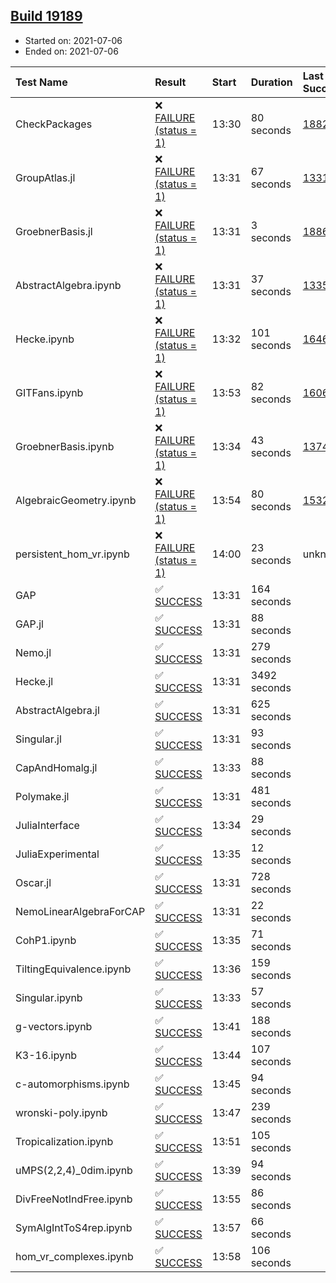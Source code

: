 ## [Build 19189](https://oscarci.mathematik.uni-kl.de/job/oscar/19189/)

* Started on: 2021-07-06
* Ended on: 2021-07-06

| Test Name    | Result | Start | Duration | Last Success | First Failure |
|:-------------|:-------|:------|:---------|:-------------|:--------------|
| CheckPackages | ❌ [FAILURE (status = 1)](https://oscarci.mathematik.uni-kl.de/job/oscar/19189/artifact/logs/build-19189/CheckPackages.log) | 13:30 | 80 seconds | [18822](https://oscarci.mathematik.uni-kl.de/job/oscar/18822/) | [18823](https://oscarci.mathematik.uni-kl.de/job/oscar/18823/) |
| GroupAtlas.jl | ❌ [FAILURE (status = 1)](https://oscarci.mathematik.uni-kl.de/job/oscar/19189/artifact/logs/build-19189/GroupAtlas.jl.log) | 13:31 | 67 seconds | [13311](https://oscarci.mathematik.uni-kl.de/job/oscar/13311/) | [13312](https://oscarci.mathematik.uni-kl.de/job/oscar/13312/) |
| GroebnerBasis.jl | ❌ [FAILURE (status = 1)](https://oscarci.mathematik.uni-kl.de/job/oscar/19189/artifact/logs/build-19189/GroebnerBasis.jl.log) | 13:31 | 3 seconds | [18864](https://oscarci.mathematik.uni-kl.de/job/oscar/18864/) | [18865](https://oscarci.mathematik.uni-kl.de/job/oscar/18865/) |
| AbstractAlgebra.ipynb | ❌ [FAILURE (status = 1)](https://oscarci.mathematik.uni-kl.de/job/oscar/19189/artifact/logs/build-19189/AbstractAlgebra.ipynb.log) | 13:31 | 37 seconds | [13355](https://oscarci.mathematik.uni-kl.de/job/oscar/13355/) | [13356](https://oscarci.mathematik.uni-kl.de/job/oscar/13356/) |
| Hecke.ipynb | ❌ [FAILURE (status = 1)](https://oscarci.mathematik.uni-kl.de/job/oscar/19189/artifact/logs/build-19189/Hecke.ipynb.log) | 13:32 | 101 seconds | [16463](https://oscarci.mathematik.uni-kl.de/job/oscar/16463/) | [16464](https://oscarci.mathematik.uni-kl.de/job/oscar/16464/) |
| GITFans.ipynb | ❌ [FAILURE (status = 1)](https://oscarci.mathematik.uni-kl.de/job/oscar/19189/artifact/logs/build-19189/GITFans.ipynb.log) | 13:53 | 82 seconds | [16068](https://oscarci.mathematik.uni-kl.de/job/oscar/16068/) | [16069](https://oscarci.mathematik.uni-kl.de/job/oscar/16069/) |
| GroebnerBasis.ipynb | ❌ [FAILURE (status = 1)](https://oscarci.mathematik.uni-kl.de/job/oscar/19189/artifact/logs/build-19189/GroebnerBasis.ipynb.log) | 13:34 | 43 seconds | [13748](https://oscarci.mathematik.uni-kl.de/job/oscar/13748/) | [13749](https://oscarci.mathematik.uni-kl.de/job/oscar/13749/) |
| AlgebraicGeometry.ipynb | ❌ [FAILURE (status = 1)](https://oscarci.mathematik.uni-kl.de/job/oscar/19189/artifact/logs/build-19189/AlgebraicGeometry.ipynb.log) | 13:54 | 80 seconds | [15322](https://oscarci.mathematik.uni-kl.de/job/oscar/15322/) | [15323](https://oscarci.mathematik.uni-kl.de/job/oscar/15323/) |
| persistent_hom_vr.ipynb | ❌ [FAILURE (status = 1)](https://oscarci.mathematik.uni-kl.de/job/oscar/19189/artifact/logs/build-19189/persistent_hom_vr.ipynb.log) | 14:00 | 23 seconds | unknown | unknown |
| GAP | ✅ [SUCCESS](https://oscarci.mathematik.uni-kl.de/job/oscar/19189/artifact/logs/build-19189/GAP.log) | 13:31 | 164 seconds |  |  |
| GAP.jl | ✅ [SUCCESS](https://oscarci.mathematik.uni-kl.de/job/oscar/19189/artifact/logs/build-19189/GAP.jl.log) | 13:31 | 88 seconds |  |  |
| Nemo.jl | ✅ [SUCCESS](https://oscarci.mathematik.uni-kl.de/job/oscar/19189/artifact/logs/build-19189/Nemo.jl.log) | 13:31 | 279 seconds |  |  |
| Hecke.jl | ✅ [SUCCESS](https://oscarci.mathematik.uni-kl.de/job/oscar/19189/artifact/logs/build-19189/Hecke.jl.log) | 13:31 | 3492 seconds |  |  |
| AbstractAlgebra.jl | ✅ [SUCCESS](https://oscarci.mathematik.uni-kl.de/job/oscar/19189/artifact/logs/build-19189/AbstractAlgebra.jl.log) | 13:31 | 625 seconds |  |  |
| Singular.jl | ✅ [SUCCESS](https://oscarci.mathematik.uni-kl.de/job/oscar/19189/artifact/logs/build-19189/Singular.jl.log) | 13:31 | 93 seconds |  |  |
| CapAndHomalg.jl | ✅ [SUCCESS](https://oscarci.mathematik.uni-kl.de/job/oscar/19189/artifact/logs/build-19189/CapAndHomalg.jl.log) | 13:33 | 88 seconds |  |  |
| Polymake.jl | ✅ [SUCCESS](https://oscarci.mathematik.uni-kl.de/job/oscar/19189/artifact/logs/build-19189/Polymake.jl.log) | 13:31 | 481 seconds |  |  |
| JuliaInterface | ✅ [SUCCESS](https://oscarci.mathematik.uni-kl.de/job/oscar/19189/artifact/logs/build-19189/JuliaInterface.log) | 13:34 | 29 seconds |  |  |
| JuliaExperimental | ✅ [SUCCESS](https://oscarci.mathematik.uni-kl.de/job/oscar/19189/artifact/logs/build-19189/JuliaExperimental.log) | 13:35 | 12 seconds |  |  |
| Oscar.jl | ✅ [SUCCESS](https://oscarci.mathematik.uni-kl.de/job/oscar/19189/artifact/logs/build-19189/Oscar.jl.log) | 13:31 | 728 seconds |  |  |
| NemoLinearAlgebraForCAP | ✅ [SUCCESS](https://oscarci.mathematik.uni-kl.de/job/oscar/19189/artifact/logs/build-19189/NemoLinearAlgebraForCAP.log) | 13:31 | 22 seconds |  |  |
| CohP1.ipynb | ✅ [SUCCESS](https://oscarci.mathematik.uni-kl.de/job/oscar/19189/artifact/logs/build-19189/CohP1.ipynb.log) | 13:35 | 71 seconds |  |  |
| TiltingEquivalence.ipynb | ✅ [SUCCESS](https://oscarci.mathematik.uni-kl.de/job/oscar/19189/artifact/logs/build-19189/TiltingEquivalence.ipynb.log) | 13:36 | 159 seconds |  |  |
| Singular.ipynb | ✅ [SUCCESS](https://oscarci.mathematik.uni-kl.de/job/oscar/19189/artifact/logs/build-19189/Singular.ipynb.log) | 13:33 | 57 seconds |  |  |
| g-vectors.ipynb | ✅ [SUCCESS](https://oscarci.mathematik.uni-kl.de/job/oscar/19189/artifact/logs/build-19189/g-vectors.ipynb.log) | 13:41 | 188 seconds |  |  |
| K3-16.ipynb | ✅ [SUCCESS](https://oscarci.mathematik.uni-kl.de/job/oscar/19189/artifact/logs/build-19189/K3-16.ipynb.log) | 13:44 | 107 seconds |  |  |
| c-automorphisms.ipynb | ✅ [SUCCESS](https://oscarci.mathematik.uni-kl.de/job/oscar/19189/artifact/logs/build-19189/c-automorphisms.ipynb.log) | 13:45 | 94 seconds |  |  |
| wronski-poly.ipynb | ✅ [SUCCESS](https://oscarci.mathematik.uni-kl.de/job/oscar/19189/artifact/logs/build-19189/wronski-poly.ipynb.log) | 13:47 | 239 seconds |  |  |
| Tropicalization.ipynb | ✅ [SUCCESS](https://oscarci.mathematik.uni-kl.de/job/oscar/19189/artifact/logs/build-19189/Tropicalization.ipynb.log) | 13:51 | 105 seconds |  |  |
| uMPS(2,2,4)_0dim.ipynb | ✅ [SUCCESS](https://oscarci.mathematik.uni-kl.de/job/oscar/19189/artifact/logs/build-19189/uMPS-2-2-4-_0dim.ipynb.log) | 13:39 | 94 seconds |  |  |
| DivFreeNotIndFree.ipynb | ✅ [SUCCESS](https://oscarci.mathematik.uni-kl.de/job/oscar/19189/artifact/logs/build-19189/DivFreeNotIndFree.ipynb.log) | 13:55 | 86 seconds |  |  |
| SymAlgIntToS4rep.ipynb | ✅ [SUCCESS](https://oscarci.mathematik.uni-kl.de/job/oscar/19189/artifact/logs/build-19189/SymAlgIntToS4rep.ipynb.log) | 13:57 | 66 seconds |  |  |
| hom_vr_complexes.ipynb | ✅ [SUCCESS](https://oscarci.mathematik.uni-kl.de/job/oscar/19189/artifact/logs/build-19189/hom_vr_complexes.ipynb.log) | 13:58 | 106 seconds |  |  |
